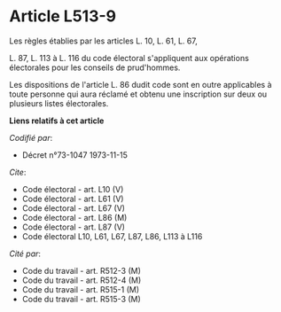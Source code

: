# Article L513-9

Les règles établies par les articles L. 10, L. 61, L. 67,

L. 87, L. 113 à L. 116 du code électoral s'appliquent aux opérations électorales pour les conseils de prud'hommes.

Les dispositions de l'article L. 86 dudit code sont en outre applicables à toute personne qui aura réclamé et obtenu une
inscription sur deux ou plusieurs listes électorales.

**Liens relatifs à cet article**

_Codifié par_:

  - Décret n°73-1047 1973-11-15

_Cite_:

  - Code électoral - art. L10 (V)
  - Code électoral - art. L61 (V)
  - Code électoral - art. L67 (V)
  - Code électoral - art. L86 (M)
  - Code électoral - art. L87 (V)
  - Code électoral L10, L61, L67, L87, L86, L113 à L116

_Cité par_:

  - Code du travail - art. R512-3 (M)
  - Code du travail - art. R512-4 (M)
  - Code du travail - art. R515-1 (M)
  - Code du travail - art. R515-3 (M)
